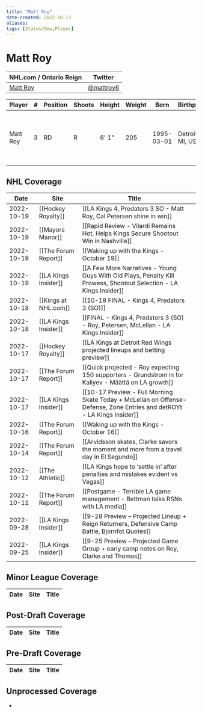 ```yaml
---
title: "Matt Roy"
date-created: 2022-10-13
aliases: 
tags: [Status/New,Player]
---
```


# Matt Roy

NHL.com / Ontario Reign | Twitter
-|-
[Matt Roy](https://www.nhl.com/player/matt-roy-8478911) | [@mattroy6](https://twitter.com/mattroy6)

Player | \# | Position | Shoots | Height | Weight | Born | Birthplace | Draft 
-|-|-|-|-|-|-|-|-
Matt Roy | 3 | RD | R | 6' 1" | 205 | 1995-03-01 | Detroit, MI, USA | 2015 LAK, 7th rd, 13th pk (194th overall)




## NHL  Coverage
| Date       | Site                 | Title                                                                                                                   |     |
| ---------- | -------------------- | ----------------------------------------------------------------------------------------------------------------------- | --- |
| 2022-10-19 | [[Hockey Royalty]] | [[LA Kings 4, Predators 3 SO - Matt Roy, Cal Petersen shine in win]]                                                                                                             | 
| 2022-10-19 | [[Mayors Manor]] | [[Rapid Review - Vilardi Remains Hot, Helps Kings Secure Shootout Win in Nashville]]                                                                                                         |
| 2022-10-19 | [[The Forum Report]] | [[Waking up with the Kings - October 19]]                                                                |
| 2022-10-19 | [[LA Kings Insider]] | [[A Few More Narratives - Young Guys With Old Plays, Penalty Kill Prowess, Shootout Selection - LA Kings Insider]]                                                                                                                               |
| 2022-10-18 | [[Kings at NHL.com]] | [[10-18 FINAL - Kings 4, Predators 3 (SO)]]                                                                               |
| 2022-10-18 | [[LA Kings Insider]] | [[FINAL - Kings 4, Predators 3 (SO) - Roy, Petersen, McLellan - LA Kings Insider]]                                                                                          |
| 2022-10-17 | [[Hockey Royalty]] | [[LA Kings at Detroit Red Wings projected lineups and betting preview]]                                                                                                      |
| 2022-10-17 | [[The Forum Report]] | [[Quick projected - Roy expecting 150 supporters - Grundstrom in for Kaliyev - Määttä on LA growth]]                                                                                                                        |
| 2022-10-17 | [[LA Kings Insider]] | [[10-17 Preview - Full Morning Skate Today + McLellan on Offense-Defense, Zone Entries and detROYt - LA Kings Insider]] |     |
| 2022-10-16 | [[The Forum Report]] | [[Waking up with the Kings - October 16]]                                                                               |     |
| 2022-10-14 | [[The Forum Report]] | [[Arvidsson skates, Clarke savors the moment and more from a travel day in El Segundo]]                                 |     |
| 2022-10-12 | [[The Athletic]]     | [[LA Kings hope to ‘settle in’ after penalties and mistakes evident vs Vegas]]                                          |     |
| 2022-10-11 | [[The Forum Report]] | [[Postgame - Terrible LA game management - Bettman talks RSNs with LA media]]                                           |     |
| 2022-09-28 | [[LA Kings Insider]] | [[9-28 Preview – Projected Lineup + Reign Returners, Defensive Camp Battle, Bjornfot Quotes]]                           |     |
| 2022-09-25 | [[LA Kings Insider]] | [[9-25 Preview – Projected Game Group + early camp notes on Roy, Clarke and Thomas]]                                    |     |



## Minor League Coverage
Date | Site |  Title
---|---|---



## Post-Draft Coverage
Date | Site |  Title
---|---|---



## Pre-Draft Coverage
Date | Site |  Title
---|---|---


## Unprocessed Coverage
- 
